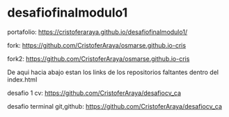 # desafiofinalmodulo1

portafolio: https://cristoferaraya.github.io/desafiofinalmodulo1/

fork: https://github.com/CristoferAraya/osmarse.github.io-cris

fork2: https://github.com/CristoferAraya/osmarse.github.io-cris

De aqui hacia abajo estan los links de los repositorios faltantes dentro del index.html

desafio 1 cv: https://github.com/CristoferAraya/desafiocv_ca

desafio terminal git,github: https://github.com/CristoferAraya/desafiocv_ca
